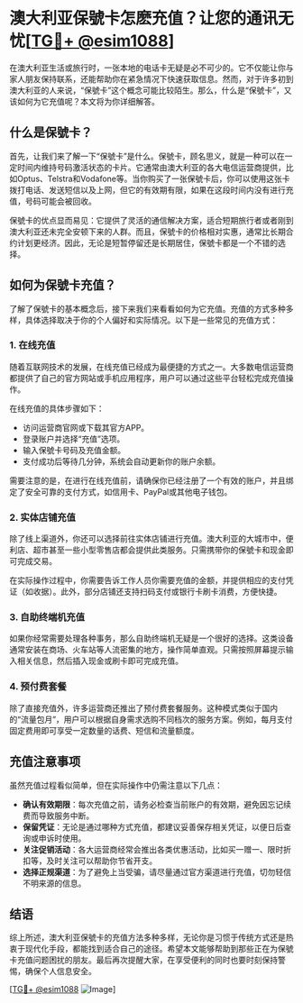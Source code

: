 # 澳大利亚保號卡怎麽充值？让您的通讯无忧[[TG💪+ @esim1088](https://t.me/s/esim1088)]

在澳大利亚生活或旅行时，一张本地的电话卡无疑是必不可少的。它不仅能让你与家人朋友保持联系，还能帮助你在紧急情况下快速获取信息。然而，对于许多初到澳大利亚的人来说，“保號卡”这个概念可能比较陌生。那么，什么是“保號卡”，又该如何为它充值呢？本文将为你详细解答。

## 什么是保號卡？

首先，让我们来了解一下“保號卡”是什么。保號卡，顾名思义，就是一种可以在一定时间内维持号码激活状态的卡片。它通常由澳大利亚的各大电信运营商提供，比如Optus、Telstra和Vodafone等。当你购买了一张保號卡后，你可以使用这张卡拨打电话、发送短信以及上网，但它的有效期有限，如果在这段时间内没有进行充值，号码可能会被回收。

保號卡的优点显而易见：它提供了灵活的通信解决方案，适合短期旅行者或者刚到澳大利亚还未完全安顿下来的人群。而且，保號卡的价格相对实惠，通常比长期合约计划更经济。因此，无论是短暂停留还是长期居住，保號卡都是一个不错的选择。

## 如何为保號卡充值？

了解了保號卡的基本概念后，接下来我们来看看如何为它充值。充值的方式多种多样，具体选择取决于你的个人偏好和实际情况。以下是一些常见的充值方式：

### 1. 在线充值

随着互联网技术的发展，在线充值已经成为最便捷的方式之一。大多数电信运营商都提供了自己的官方网站或手机应用程序，用户可以通过这些平台轻松完成充值操作。

在线充值的具体步骤如下：
- 访问运营商官网或下载其官方APP。
- 登录账户并选择“充值”选项。
- 输入保號卡号码及充值金额。
- 支付成功后等待几分钟，系统会自动更新你的账户余额。

需要注意的是，在进行在线充值前，请确保你已经注册了一个有效的账户，并且绑定了安全可靠的支付方式，如信用卡、PayPal或其他电子钱包。

### 2. 实体店铺充值

除了线上渠道外，你还可以选择前往实体店铺进行充值。澳大利亚的大城市中，便利店、超市甚至一些小型零售店都会提供此类服务。只需携带你的保號卡和现金即可完成交易。

在实际操作过程中，你需要告诉工作人员你需要充值的金额，并提供相应的支付凭证（如收据）。此外，部分店铺还支持扫码支付或银行卡刷卡消费，方便快捷。

### 3. 自助终端机充值

如果你经常需要处理各种事务，那么自助终端机无疑是一个很好的选择。这类设备通常安装在商场、火车站等人流密集的地方，操作简单直观。只需按照屏幕提示输入相关信息，然后插入现金或刷卡即可完成充值。

### 4. 预付费套餐

除了直接充值外，许多运营商还推出了预付费套餐服务。这种模式类似于国内的“流量包月”，用户可以根据自身需求选购不同档次的服务方案。例如，每月支付固定费用即可享受一定数量的话费、短信和流量额度。

## 充值注意事项

虽然充值过程看似简单，但在实际操作中仍需注意以下几点：

- **确认有效期限**：每次充值之前，请务必检查当前账户的有效期，避免因忘记续费而导致服务中断。
- **保留凭证**：无论是通过哪种方式充值，都建议妥善保存相关凭证，以便日后查询或申诉时使用。
- **关注促销活动**：各大运营商经常会推出各类优惠活动，比如买一赠一、限时折扣等，及时关注可以帮助你节省开支。
- **选择正规渠道**：为了避免上当受骗，请尽量通过官方渠道进行充值，切勿轻信不明来源的信息。

## 结语

综上所述，澳大利亚保號卡的充值方法多种多样，无论你是习惯于传统方式还是热衷于现代化手段，都能找到适合自己的途径。希望本文能够帮助到那些正在为保號卡充值问题困扰的朋友。最后再次提醒大家，在享受便利的同时也要时刻保持警惕，确保个人信息安全。

[[TG💪+ @esim1088](https://t.me/s/esim1088) ![Image](https://i.postimg.cc/4NQfJmqS/Snipaste-2025-05-13-00-14-12.png)]